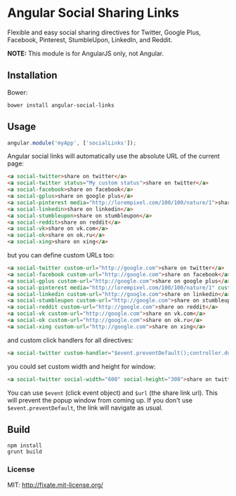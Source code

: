 # Angular Social Sharing Links

Flexible and easy social sharing directives for Twitter, Google Plus, Facebook, Pinterest, StumbleUpon, LinkedIn, and Reddit.

**NOTE:** This module is for AngularJS only, not Angular.

## Installation

Bower:

```shell
bower install angular-social-links
```

## Usage

```javascript
angular.module('myApp', ['socialLinks']);
```

Angular social links will automatically use the absolute URL of the current page:

```html
<a social-twitter>share on twitter</a>
<a social-twitter status="My custom status">share on twitter</a>
<a social-facebook>share on facebook</a>
<a social-gplus>share on google plus</a>
<a social-pinterest media="http://lorempixel.com/100/100/nature/1">share on pinterest</a>
<a social-linkedin>share on linkedin</a>
<a social-stumbleupon>share on stumbleupon</a>
<a social-reddit>share on reddit</a>
<a social-vk>share on vk.com</a>
<a social-ok>share on ok.ru</a>
<a social-xing>share on xing</a>
```

but you can define custom URLs too:

```html
<a social-twitter custom-url="http://google.com">share on twitter</a>
<a social-facebook custom-url="http://google.com">share on facebook</a>
<a social-gplus custom-url="http://google.com">share on google plus</a>
<a social-pinterest media="http://lorempixel.com/100/100/nature/1" custom-url="http://google.com">share on pinterest</a>
<a social-linkedin custom-url="http://google.com">share on linkedin</a>
<a social-stumbleupon custom-url="http://google.com">share on stumbleupon</a>
<a social-reddit custom-url="http://google.com">share on reddit</a>
<a social-vk custom-url="http://google.com">share on vk.com</a>
<a social-ok custom-url="http://google.com">share on ok.ru</a>
<a social-xing custom-url="http://google.com">share on xing</a>
```

and custom click handlers for all directives:
```html
<a social-twitter custom-handler="$event.preventDefault();controller.doSomething($url)">share on twitter</a>
```


you could set custom width and height for window:
```html
<a social-twitter social-width="600" social-height="300">share on twitter</a>
```

You can use `$event` (click event object) and `$url` (the share link url).
This will prevent the popup window from coming up. If you don't use `$event.preventDefault`, the link will navigate as usual.

## Build

```shell
npm install
grunt build
```

### License

MIT: http://fixate.mit-license.org/
